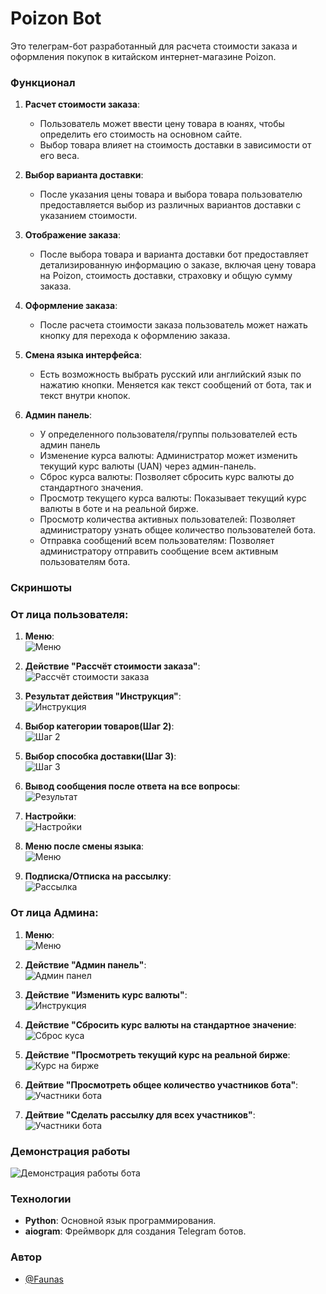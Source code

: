 # Poizon Bot

Это телеграм-бот разработанный для расчета стоимости заказа и оформления покупок в китайском интернет-магазине Poizon.


### Функционал

1. **Расчет стоимости заказа**:
   - Пользователь может ввести цену товара в юанях, чтобы определить его стоимость на основном сайте.
   - Выбор товара влияет на стоимость доставки в зависимости от его веса.

2. **Выбор варианта доставки**:
   - После указания цены товара и выбора товара пользователю предоставляется выбор из различных вариантов доставки с указанием стоимости.

3. **Отображение заказа**:
   - После выбора товара и варианта доставки бот предоставляет детализированную информацию о заказе, включая цену товара на Poizon, стоимость доставки, страховку и общую сумму заказа.

4. **Оформление заказа**:
   - После расчета стоимости заказа пользователь может нажать кнопку для перехода к оформлению заказа.
  
5. **Смена языка интерфейса**:
   - Есть возможность выбрать русский или английский язык по нажатию кнопки. Меняется как текст сообщений от бота, так и текст внутри кнопок.
6. **Админ панель**:
   - У определенного пользователя/группы пользователей есть админ панель
   - Изменение курса валюты: Администратор может изменить текущий курс валюты (UAN) через админ-панель.
   - Сброс курса валюты: Позволяет сбросить курс валюты до стандартного значения.
   - Просмотр текущего курса валюты: Показывает текущий курс валюты в боте и на реальной бирже.
   - Просмотр количества активных пользователей: Позволяет администратору узнать общее количество пользователей бота.
   - Отправка сообщений всем пользователям: Позволяет администратору отправить сообщение всем активным пользователям бота.

### Скриншоты
### От лица пользователя:
1. **Меню**:
   <br>
   ![Меню](git_img/menu.png)

2. **Действие "Рассчёт стоимости заказа"**:
   <br>
   ![Рассчёт стоимости заказа](git_img/raschet1.png)

3. **Результат действия "Инструкция"**:
   <br>
   ![Инструкция](git_img/instruction.png)

4. **Выбор категории товаров(Шаг 2)**:
   <br>
   ![Шаг 2](git_img/raschet2.png)
5. **Выбор способка доставки(Шаг 3)**:
   <br>
   ![Шаг 3](git_img/raschet3.png)
6. **Вывод сообщения после ответа на все вопросы**:
   <br>
   ![Результат](git_img/result_text.png)
7. **Настройки**:
   <br>
   ![Настройки](git_img/settings.png)

8. **Меню после смены языка**:
   <br>
   ![Меню](git_img/menu_after_change_language.png)
9. **Подписка/Отписка на рассылку**:
   <br>
   ![Рассылка](git_img/notification_yes_no.png)
### От лица Админа:

1. **Меню**:
   <br>
   ![Меню](git_img/admin_menu.png)

2. **Действие "Админ панель"**:
   <br>
   ![Админ панел](git_img/admin_panel.png)

3. **Действие "Изменить курс валюты"**:
   <br>
   ![Инструкция](git_img/change_uan_value.png)

4. **Действие "Сбросить курс валюты на стандартное значение**:
   <br>
   ![Сброс куса](git_img/reset_uan_value.png)
5. **Действие "Просмотреть текущий курс на реальной бирже**:
   <br>
   ![Курс на бирже](git_img/check_real_uan_value.png)
6. **Дейтвие "Просмотреть общее количество участников бота"**:
   <br>
   ![Участники бота](git_img/users_counter.png)
7. **Дейтвие "Сделать рассылку для всех участников"**:
   <br>
   ![Участники бота](git_img/send_notification_to_all.png)
   
### Демонстрация работы
![Демонстрация работы бота](demostration_poizon.gif)

### Технологии

- **Python**: Основной язык программирования.
- **aiogram**: Фреймворк для создания Telegram ботов.

### Автор

- [@Faunas](https://github.com/Faunas)

